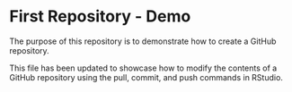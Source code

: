 # First Repository - Demo
The purpose of this repository is to demonstrate how to create a GitHub repository. 

This file has been updated to showcase how to modify the contents of a GitHub repository using the pull, commit, and push commands in RStudio.